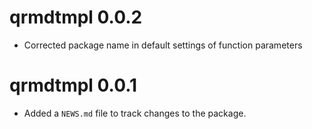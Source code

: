 # qrmdtmpl 0.0.2

* Corrected package name in default settings of function parameters

# qrmdtmpl 0.0.1

* Added a `NEWS.md` file to track changes to the package.
